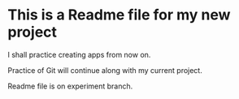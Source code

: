 # This is a Readme file for my new project

I shall practice creating apps from now on.

Practice of Git will continue along with my current project. 

Readme file is on experiment branch.